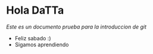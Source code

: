 # Hola DaTTa

_Este es un documento prueba para la introduccion de git_

* Feliz sabado :)
* Sigamos aprendiendo